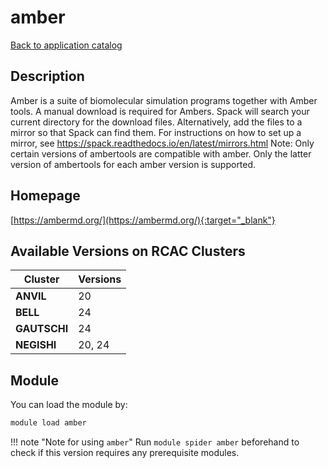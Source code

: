 # amber

[Back to application catalog](../app_catalog.md)

## Description

Amber is a suite of biomolecular simulation programs together with Amber tools.  A manual download is required for Ambers. Spack will search your current directory for the download files. Alternatively, add the files to a mirror so that Spack can find them. For instructions on how to set up a mirror, see https://spack.readthedocs.io/en/latest/mirrors.html  Note: Only certain versions of ambertools are compatible with amber. Only the latter version of ambertools for each amber version is supported.

## Homepage

[https://ambermd.org/](https://ambermd.org/){:target="_blank"}

## Available Versions on RCAC Clusters

|Cluster|Versions|
|---|---|
**ANVIL**|20
**BELL**|24
**GAUTSCHI**|24
**NEGISHI**|20, 24

## Module

You can load the module by:

```bash
module load amber
```

!!! note "Note for using `amber`"
    Run `module spider amber` beforehand to check if this version requires any prerequisite modules.
